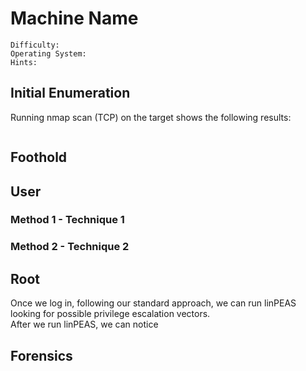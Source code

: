 # Machine Name
```
Difficulty:
Operating System:
Hints:
```
## Initial Enumeration
Running nmap scan (TCP) on the target shows the following results:
```
```

## Foothold

## User
### Method 1 - Technique 1
### Method 2 - Technique 2

## Root
Once we log in, following our standard approach, we can run linPEAS looking for possible privilege escalation vectors.    
After we run linPEAS, we can notice

## Forensics

